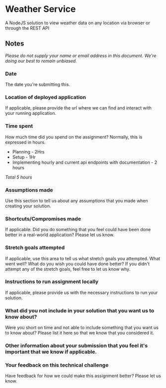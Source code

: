 # Weather Service
A NodeJS solution to view weather data on any location via browser or through the REST API

## Notes
*Please do not supply your name or email address in this document. We're doing our best to remain unbiased.*


### Date
The date you're submitting this.


### Location of deployed application
If applicable, please provide the url where we can find and interact with your running application.


### Time spent
How much time did you spend on the assignment? Normally, this is expressed in hours.

- Planning - 2Hrs
- Setup - 1Hr
- Implementing hourly and current api endpoints with documentation - 2 hours

*Total 5 hours*

### Assumptions made
Use this section to tell us about any assumptions that you made when creating your solution.


### Shortcuts/Compromises made
If applicable. Did you do something that you feel could have been done better in a real-world application? Please
let us know.


### Stretch goals attempted
If applicable, use this area to tell us what stretch goals you attempted. What went well? What do you wish you
could have done better? If you didn't attempt any of the stretch goals, feel free to let us know why.


### Instructions to run assignment locally
If applicable, please provide us with the necessary instructions to run your solution.


### What did you not include in your solution that you want us to know about?
Were you short on time and not able to include something that you want us to know
about? Please list it here so that we know that you considered it.


### Other information about your submission that you feel it's important that we know if applicable.


### Your feedback on this technical challenge
Have feedback for how we could make this assignment better? Please let us know.